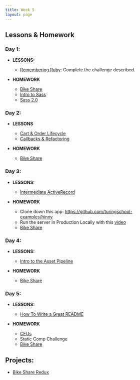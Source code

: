 ```yaml
---
title: Week 5
layout: page
---
```


## Lessons & Homework

### Day 1:

* **LESSONS:**
  - [Remembering Ruby](../misc/violations): Complete the challenge described.

* **HOMEWORK**
  - [Bike Share](../projects/bike-share-redux.md)
  - [Intro to Sass](../lessons/intro_to_sass)
  - [Sass 2.0](../lessons/sass_2.0)
  
### Day 2:

* **LESSONS**
  - [Cart & Order Lifecycle](../lessons/cart_implementation)
  - [Callbacks & Refactoring](../lessons/callbacks_and_refactoring)

* **HOMEWORK**
  - [Bike Share](../projects/bike-share-redux.md)
  
### Day 3:

* **LESSONS:**
  - [Intermediate ActiveRecord](../lessons/intermediate_active_record)
  
* **HOMEWORK**
  - Clone down this app: https://github.com/turingschool-examples/hinny
  - Run the server in Production Locally with this [video](https://vimeo.com/255927334)
  - [Bike Share](https://github.com/turingschool/backend-curriculum-site/blob/bike-share-updates/module2/projects/bike-share-redux.md)
  
### Day 4:

* **LESSONS:**
  - [Intro to the Asset Pipeline](../lessons/asset_pipeline)

* **HOMEWORK**
  - [Bike Share](../projects/bike-share-redux.md)
  
### Day 5:

* **LESSONS:**
  - [How To Write a Great README](../lessons/how_to_write_a_great_readme)
  
* **HOMEWORK**
  - [CFUs](https://github.com/turingschool/checks-for-understanding/blob/master/module-2/backend/week_5.md)
  - Static Comp Challenge
  - [Bike Share](../projects/bike-share-redux.md)

## Projects:

* [Bike Share Redux](../projects/bike-share-redux)
